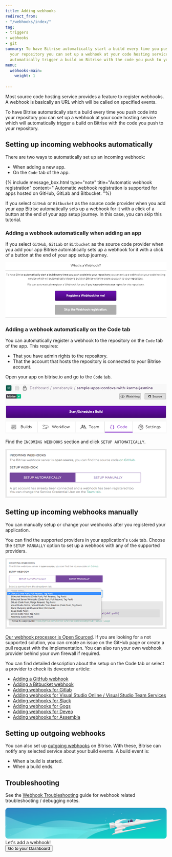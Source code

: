 ```yaml
---
title: Adding webhooks
redirect_from:
- "/webhooks/index/"
tag:
- triggers
- webhooks
- git
summary: To have Bitrise automatically start a build every time you push code into
  your repository you can set up a webhook at your code hosting service which will
  automatically trigger a build on Bitrise with the code you push to your repository.
menu:
  webhooks-main:
    weight: 1

---
```

Most source code hosting service provides a feature to register webhooks. A webhook is basically an URL which will be called on specified events.

To have Bitrise automatically start a build every time you push code into your repository you can set up a webhook at your code hosting service which will automatically trigger a build on Bitrise with the code you push to your repository.

## Setting up incoming webhooks automatically

There are two ways to automatically set up an incoming webhook:

* When adding a new app.
* On the `Code` tab of the app.

{% include message_box.html type="note" title="Automatic webhook registration" content=" Automatic webhook registration is supported for apps hosted on GitHub, GitLab and Bitbucket. "%}

If you select `GitHub` or `Bitbucket` as the source code provider when you add your app Bitrise automatically sets up a webhook for it with a click of a button at the end of your app setup journey. In this case, you can skip this tutorial.

### Adding a webhook automatically when adding an app

If you select `GitHub`, `GitLab` or `Bitbucket` as the source code provider when you add your app Bitrise automatically sets up a webhook for it with a click of a button at the end of your app setup journey.

![](/img/register-webhook.png)

### Adding a webhook automatically on the Code tab

You can automatically register a webhook to the repository on the `Code` tab of the app. This requires:

* That you have admin rights to the repository.
* That the account that hosts the repository is connected to your Bitrise account.

Open your app on bitrise.io and go to the `Code` tab.

![](/img/code-tab-webhook.png)

Find the `INCOMING WEBHOOKS` section and click `SETUP AUTOMATICALLY`.

![Register webhook](/img/webhook-auto.png)

## Setting up incoming webhooks manually

You can manually setup or change your webhooks after you registered your application.

You can find the supported providers in your application's `Code` tab. Choose the `SETUP MANUALLY` option to set up a webhook with any of the supported providers.

![Screenshot](/img/webhook-providers.png)

[Our webhook processor is Open Sourced](https://github.com/bitrise-io/bitrise-webhooks). If you are looking for a not supported solution, you can create an issue on the GitHub page or create a pull request with the implementation. You can also run your own webhook provider behind your own firewall if required.

You can find detailed description about the setup on the Code tab or select a provider to check its devcenter article:

* [Adding a GitHub webhook](/webhooks/adding-a-github-webhook)
* [Adding a Bitbucket webhook](/webhooks/adding-a-bitbucket-webhook)
* [Adding webhooks for Gitlab](/webhooks/adding-a-gitlab-webhook)
* [Adding webhooks for Visual Studio Online / Visual Studio Team Services](/webhooks/adding-a-visual-studio-webhook)
* [Adding webhooks for Slack](/webhooks/adding-a-slack-webhook)
* [Adding webhooks for Gogs](/webhooks/adding-a-gogs-webhook)
* [Adding webhooks for Deveo](/webhooks/adding-deveo-webhook)
* [Adding webhooks for Assembla](/webhooks/adding-assembla-webhook)

## Setting up outgoing webhooks

You can also set up [outgoing webhooks](/webhooks/adding-outgoing-webhooks/) on Bitrise. With these, Bitrise can notify any selected service about your build events. A build event is:

* When a build is started.
* When a build ends.

## Troubleshooting

See the [Webhook Troubleshooting](/webhooks/troubleshooting) guide
for webhook related troubleshooting / debugging notes.

<div class="banner">
	<img src="/assets/images/banner-bg-888x170.png" style="border: none;">
	<div class="deploy-text">Let's add a webhook!</div>
	<a target="_blank" href="https://app.bitrise.io/dashboard/builds"><button class="button">Go to your Dashboard</button></a>
</div>
